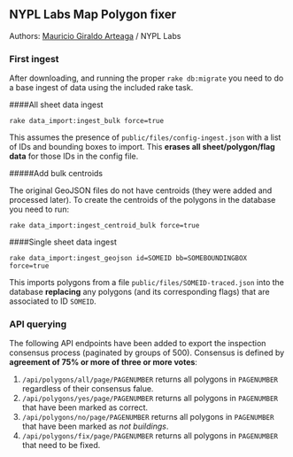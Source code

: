 ## NYPL Labs Map Polygon fixer

Authors: [Mauricio Giraldo Arteaga] / NYPL Labs

### First ingest

After downloading, and running the proper `rake db:migrate` you need to do a base ingest of data using the included rake task.

####All sheet data ingest

`rake data_import:ingest_bulk force=true`

This assumes the presence of `public/files/config-ingest.json` with a list of IDs and bounding boxes to import. This **erases all sheet/polygon/flag data** for those IDs in the config file.

#####Add bulk centroids

The original GeoJSON files do not have centroids (they were added and processed later). To create the centroids of the polygons in the database you need to run:

`rake data_import:ingest_centroid_bulk force=true`

####Single sheet data ingest

`rake data_import:ingest_geojson id=SOMEID bb=SOMEBOUNDINGBOX force=true`

This imports polygons from a file `public/files/SOMEID-traced.json` into the database **replacing** any polygons (and its corresponding flags) that are associated to ID `SOMEID`.

### API querying

The following API endpoints have been added to export the inspection consensus process (paginated by groups of 500). Consensus is defined by **agreement of 75% or more of three or more votes**:

1. `/api/polygons/all/page/PAGENUMBER` returns all polygons in `PAGENUMBER` regardless of their consensus falue.
1. `/api/polygons/yes/page/PAGENUMBER` returns all polygons in `PAGENUMBER` that have been marked as correct.
1. `/api/polygons/no/page/PAGENUMBER` returns all polygons in `PAGENUMBER` that have been marked as *not buildings*.
1. `/api/polygons/fix/page/PAGENUMBER` returns all polygons in `PAGENUMBER` that need to be fixed.


[Mauricio Giraldo Arteaga]: https://twitter.com/mgiraldo
